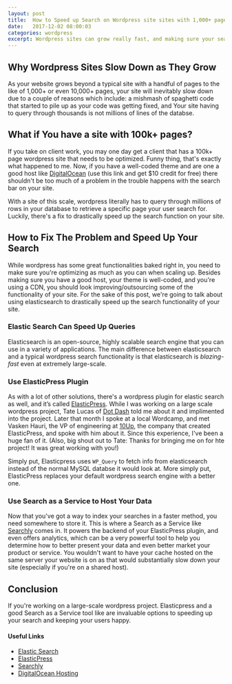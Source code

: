 ```yaml
---
layout: post
title:  How to Speed up Search on Wordpress site sites with 1,000+ pages
date:   2017-12-02 08:00:03
categories: wordpress
excerpt: Wordpress sites can grow really fast, and making sure your search bar can handle large volumes of data can be quite a challenge. In this post, I'll give some tips on how to make your wordpress search bar work in large-scale sites.
---
```


## Why Wordpress Sites Slow Down as They Grow
As your website grows beyond a typical site with a handful of pages to the like of 1,000+ or even 10,000+ pages, your site will inevitably slow down due to a couple of reasons which include: a mishmash of spaghetti code that started to pile up as your code was getting fixed, and Your site having to query through thousands is not millions of lines of the databse.

## What if You have a site with 100k+ pages?
If you take on client work, you may one day get a client that has a 100k+ page wordpress site that needs to be optimized. Funny thing, that's exactly what happened to me. Now, if you have a well-coded theme and are one a good host like <a href="https://m.do.co/c/73cb4550a3de" target="_blank" rel="noopener">DigitalOcean</a> (use this link and get $10 credit for free) there shouldn't be too much of a problem in the trouble happens with the search bar on your site.

With a site of this scale, wordpress literally has to query through millions of rows in your database to retrieve a specific page your user search for. Luckily, there's a fix to drastically speed up the search function on your site.

## How to Fix The Problem and Speed Up Your Search
While wordpress has some great functionalities baked right in, you need to make sure you're optimizing as much as you can when scaling up. Besides making sure you have a good host, your theme is well-coded, and you're using a CDN, you should look improving/outsourcing some of the functionality of your site. For the sake of this post, we're going to talk about using elasticsearch to drastically speed up the search functionality of your site.

### Elastic Search Can Speed Up Queries
Elasticsearch is an open-source, highly scalable search engine that you can use in a variety of applications. The main difference between elasticsearch and a typical wordpress search functionality is that elasticsearch is *blazing-fast* even at extremely large-scale.

### Use ElasticPress Plugin
As with a lot of other solutions, there's a wordpress plugin for elastic search as well, and it’s called <a href="https://www.elasticpress.io/" target="_blank" rel="noopener">ElasticPress</a>. While I was working on a large scale wordpress project, Tate Lucas of <a href="https://dotdash.io/" target="_blank" rel="noopener">Dot Dash</a> told me about it and implimented into the project. Later that month I spoke at a local Wordcamp, and met Vasken Hauri, the VP of engineering at <a href="https://dotdash.io/" target="_blank" rel="noopener">10Up</a>, the company that created ElasticPress, and spoke with him about it. Since this experience, I've been a huge fan of it. (Also, big shout out to Tate: Thanks for bringing me on for hte project! It was great working with you!)

Simply put, Elasticpress uses `WP_Query` to fetch info from elasticsearch instead of the normal MySQL databse it would look at. More simply put, ElasticPress replaces your default wordpress search engine with a better one.

### Use Search as a Service to Host Your Data
Now that you've got a way to index your searches in a faster method, you need somewhere to store it. This is where a Search as a Service like <a href="http://www.searchly.com/" target="_blank" rel="noopener">Searchly</a> comes in. It powers the backend of your ElasticPress plugin, and even offers analytics, which can be a very powerful tool to help you determine how to better present your data and even better market your product or service. You wouldn't want to have your cache hosted on the same server your website is on as that would substantially slow down your site (especially if you're on a shared host).

## Conclusion
If you're working on a large-scale wordpress project. Elasticpress and a good Search as a Service tool like are invaluable options to speeding up your search and keeping your users happy.

#### Useful Links

- <a href="https://github.com/elastic/elasticsearch" target="_blank" rel="noopener">Elastic Search</a>
- <a href="https://www.elasticpress.io/" target="_blank" rel="noopener">ElasticPress</a>
- <a href="http://www.searchly.com/" target="_blank" rel="noopener">Searchly</a> 
- <a href="https://m.do.co/c/73cb4550a3de" target="_blank" rel="noopener">DigitalOcean Hosting</a>